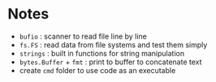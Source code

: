 # Notes

- `bufio` : scanner to read file line by line
- `fs.FS` : read data from file systems and test them simply
- `strings` : built in functions for string manipulation
- `bytes.Buffer` + `fmt` : print to buffer to concatenate text
- create `cmd` folder to use code as an executable